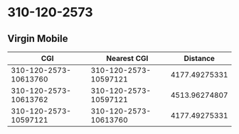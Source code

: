 # 310-120-2573
## Virgin Mobile


| CGI | Nearest CGI | Distance |
|-----|-------------|----------|
| 310-120-2573-10613760 | 310-120-2573-10597121 | 4177.49275331 |
| 310-120-2573-10613762 | 310-120-2573-10597121 | 4513.96274807 |
| 310-120-2573-10597121 | 310-120-2573-10613760 | 4177.49275331 |
